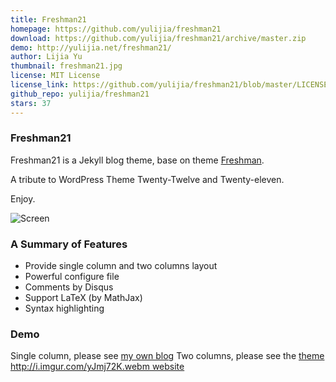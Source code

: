 ```yaml
---
title: Freshman21
homepage: https://github.com/yulijia/freshman21
download: https://github.com/yulijia/freshman21/archive/master.zip
demo: http://yulijia.net/freshman21/
author: Lijia Yu
thumbnail: freshman21.jpg
license: MIT License
license_link: https://github.com/yulijia/freshman21/blob/master/LICENSE
github_repo: yulijia/freshman21
stars: 37
---
```


### Freshman21

Freshman21 is a Jekyll blog theme, base on theme
[Freshman](http://github.com/yulijia/freshman).

A tribute to WordPress Theme Twenty-Twelve and Twenty-eleven.

Enjoy.

![Screen](http://i.imgur.com/oSp7kacl.png)

### A Summary of Features

- Provide single column and two columns layout
- Powerful configure file
- Comments by Disqus
- Support LaTeX (by MathJax)
- Syntax highlighting

### Demo

Single column, please see [my own blog](http://yulijia.net/en/)
Two columns, please see the [theme
http://i.imgur.com/yJmj72K.webm
website](http://yulijia.net/freshman21/)

